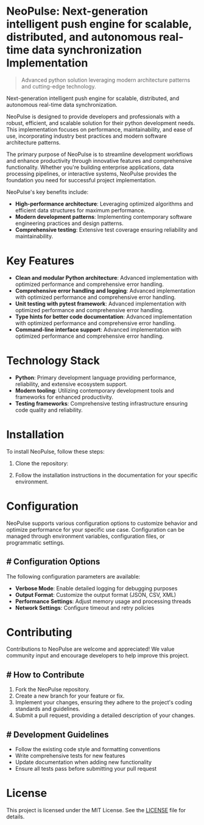 <!-- fallback_NeoPulse_20250802184135_66438 -->

# NeoPulse: Next-generation intelligent push engine for scalable, distributed, and autonomous real-time data synchronization Implementation
> Advanced python solution leveraging modern architecture patterns and cutting-edge technology.

Next-generation intelligent push engine for scalable, distributed, and autonomous real-time data synchronization.

NeoPulse is designed to provide developers and professionals with a robust, efficient, and scalable solution for their python development needs. This implementation focuses on performance, maintainability, and ease of use, incorporating industry best practices and modern software architecture patterns.

The primary purpose of NeoPulse is to streamline development workflows and enhance productivity through innovative features and comprehensive functionality. Whether you're building enterprise applications, data processing pipelines, or interactive systems, NeoPulse provides the foundation you need for successful project implementation.

NeoPulse's key benefits include:

* **High-performance architecture**: Leveraging optimized algorithms and efficient data structures for maximum performance.
* **Modern development patterns**: Implementing contemporary software engineering practices and design patterns.
* **Comprehensive testing**: Extensive test coverage ensuring reliability and maintainability.

# Key Features

* **Clean and modular Python architecture**: Advanced implementation with optimized performance and comprehensive error handling.
* **Comprehensive error handling and logging**: Advanced implementation with optimized performance and comprehensive error handling.
* **Unit testing with pytest framework**: Advanced implementation with optimized performance and comprehensive error handling.
* **Type hints for better code documentation**: Advanced implementation with optimized performance and comprehensive error handling.
* **Command-line interface support**: Advanced implementation with optimized performance and comprehensive error handling.

# Technology Stack

* **Python**: Primary development language providing performance, reliability, and extensive ecosystem support.
* **Modern tooling**: Utilizing contemporary development tools and frameworks for enhanced productivity.
* **Testing frameworks**: Comprehensive testing infrastructure ensuring code quality and reliability.

# Installation

To install NeoPulse, follow these steps:

1. Clone the repository:


2. Follow the installation instructions in the documentation for your specific environment.

# Configuration

NeoPulse supports various configuration options to customize behavior and optimize performance for your specific use case. Configuration can be managed through environment variables, configuration files, or programmatic settings.

## # Configuration Options

The following configuration parameters are available:

* **Verbose Mode**: Enable detailed logging for debugging purposes
* **Output Format**: Customize the output format (JSON, CSV, XML)
* **Performance Settings**: Adjust memory usage and processing threads
* **Network Settings**: Configure timeout and retry policies

# Contributing

Contributions to NeoPulse are welcome and appreciated! We value community input and encourage developers to help improve this project.

## # How to Contribute

1. Fork the NeoPulse repository.
2. Create a new branch for your feature or fix.
3. Implement your changes, ensuring they adhere to the project's coding standards and guidelines.
4. Submit a pull request, providing a detailed description of your changes.

## # Development Guidelines

* Follow the existing code style and formatting conventions
* Write comprehensive tests for new features
* Update documentation when adding new functionality
* Ensure all tests pass before submitting your pull request

# License

This project is licensed under the MIT License. See the [LICENSE](https://github.com/cerenyilmazjinx/NeoPulse/blob/main/LICENSE) file for details.
